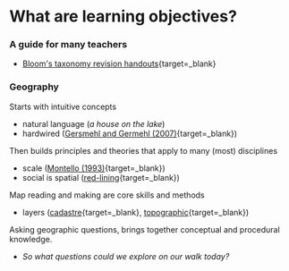 # What are learning objectives?  

### A guide for many teachers  

- [Bloom's taxonomy revision handouts](https://drive.google.com/file/d/1YQI-PYys38wdUVG-i-PkaXf1Emt4PL9W/view?usp=sharing){target=_blank}  

### Geography  

Starts with intuitive concepts  

- natural language (_a house on the lake_)      
- hardwired ([Gersmehl and Germehl (2007)](https://drive.google.com/file/d/1YQI-PYys38wdUVG-i-PkaXf1Emt4PL9W/view?usp=sharing){target=_blank})

Then builds principles and theories that apply to many (most) disciplines   

- scale ([Montello (1993)](https://drive.google.com/file/d/1aPPczkXUB3QlX3lTNhwCyEngsu7_XK9B/view?usp=sharing){target=_blank})    
- social is spatial ([red-lining](https://dsl.richmond.edu/panorama/redlining/#loc=5/39.1/-94.58){target=_blank})  

Map reading and making are core skills and methods   

- layers ([cadastre](https://drive.google.com/file/d/1MXSUi-WHo_s1XRJNevssijfcekaWNjns/view?usp=sharing){target=_blank}, [topographic](https://drive.google.com/file/d/1MJz7SIgN6W6_6KcR1NlSl93-ptXyM3WQ/view?usp=sharing){target=_blank})      

Asking geographic questions, brings together conceptual and procedural knowledge.  

- _So what questions could we explore on our walk today?_   
